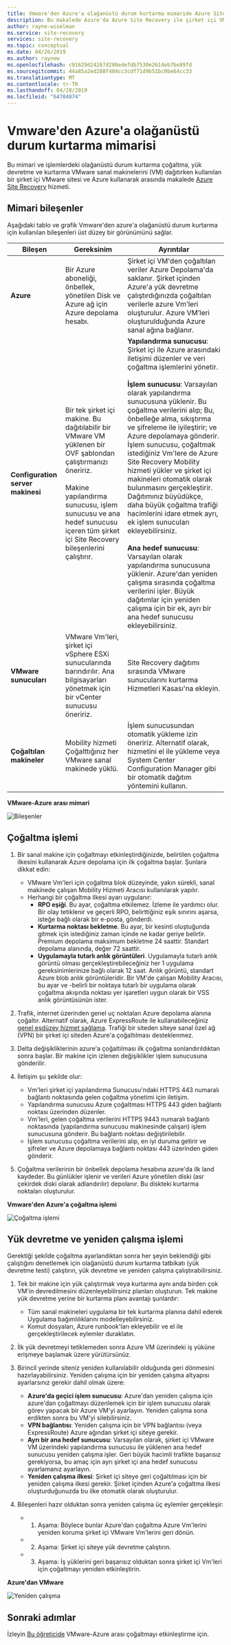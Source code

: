 ```yaml
---
title: Vmware'den Azure'a olağanüstü durum kurtarma mimaride Azure Site Recovery | Microsoft Docs
description: Bu makalede Azure'da Azure Site Recovery ile şirket içi VMware vm'lerinin olağanüstü durum kurtarma ayarlama çoğaltırken kullanılan bileşenler ve genel bir bakış sağlar.
author: rayne-wiselman
ms.service: site-recovery
services: site-recovery
ms.topic: conceptual
ms.date: 04/26/2019
ms.author: raynew
ms.openlocfilehash: c91629d24267d280edefdb7530e2614eb7be89fd
ms.sourcegitcommit: 44a85a2ed288f484cc3cdf71d9b51bc0be64cc33
ms.translationtype: MT
ms.contentlocale: tr-TR
ms.lasthandoff: 04/28/2019
ms.locfileid: "64704874"
---
```

# <a name="vmware-to-azure-disaster-recovery-architecture"></a>Vmware'den Azure'a olağanüstü durum kurtarma mimarisi

Bu mimari ve işlemlerdeki olağanüstü durum kurtarma çoğaltma, yük devretme ve kurtarma VMware sanal makinelerini (VM) dağıtırken kullanılan bir şirket içi VMware sitesi ve Azure kullanarak arasında makalede [Azure Site Recovery](site-recovery-overview.md) hizmeti.


## <a name="architectural-components"></a>Mimari bileşenler

Aşağıdaki tablo ve grafik Vmware'den azure'a olağanüstü durum kurtarma için kullanılan bileşenleri üst düzey bir görünümünü sağlar.

**Bileşen** | **Gereksinim** | **Ayrıntılar**
--- | --- | ---
**Azure** | Bir Azure aboneliği, önbellek, yönetilen Disk ve Azure ağ için Azure depolama hesabı. | Şirket içi VM'den çoğaltılan veriler Azure Depolama'da saklanır. Şirket içinden Azure'a yük devretme çalıştırdığınızda çoğaltılan verilerle azure Vm'leri oluşturulur. Azure VM’leri oluşturulduğunda Azure sanal ağına bağlanır.
**Configuration server makinesi** | Bir tek şirket içi makine. Bu dağıtılabilir bir VMware VM yüklenen bir OVF şablondan çalıştırmanızı öneririz.<br/><br/> Makine yapılandırma sunucusu, işlem sunucusu ve ana hedef sunucusu içeren tüm şirket içi Site Recovery bileşenlerini çalıştırır. | **Yapılandırma sunucusu**: Şirket içi ile Azure arasındaki iletişimi düzenler ve veri çoğaltma işlemlerini yönetir.<br/><br/> **İşlem sunucusu**: Varsayılan olarak yapılandırma sunucusuna yüklenir. Bu çoğaltma verilerini alıp; Bu, önbelleğe alma, sıkıştırma ve şifreleme ile iyileştirir; ve Azure depolamaya gönderir. İşlem sunucusu, çoğaltmak istediğiniz Vm'lere de Azure Site Recovery Mobility hizmeti yükler ve şirket içi makineleri otomatik olarak bulunmasını gerçekleştirir. Dağıtımınız büyüdükçe, daha büyük çoğaltma trafiği hacimlerini idare etmek ayrı, ek işlem sunucuları ekleyebilirsiniz.<br/><br/> **Ana hedef sunucusu**: Varsayılan olarak yapılandırma sunucusuna yüklenir. Azure'dan yeniden çalışma sırasında çoğaltma verilerini işler. Büyük dağıtımlar için yeniden çalışma için bir ek, ayrı bir ana hedef sunucusu ekleyebilirsiniz.
**VMware sunucuları** | VMware Vm'leri, şirket içi vSphere ESXi sunucularında barındırılır. Ana bilgisayarları yönetmek için bir vCenter sunucusu öneririz. | Site Recovery dağıtımı sırasında VMware sunucularını kurtarma Hizmetleri Kasası'na ekleyin.
**Çoğaltılan makineler** | Mobility hizmeti Çoğalttığınız her VMware sanal makinede yüklü. | İşlem sunucusundan otomatik yükleme izin öneririz. Alternatif olarak, hizmetini el ile yükleme veya System Center Configuration Manager gibi bir otomatik dağıtım yöntemini kullanın.

**VMware-Azure arası mimari**

![Bileşenler](./media/vmware-azure-architecture/arch-enhanced.png)



## <a name="replication-process"></a>Çoğaltma işlemi

1. Bir sanal makine için çoğaltmayı etkinleştirdiğinizde, belirtilen çoğaltma ilkesini kullanarak Azure depolama için ilk çoğaltma başlar. Şunlara dikkat edin:
    - VMware Vm'leri için çoğaltma blok düzeyinde, yakın sürekli, sanal makinede çalışan Mobility Hizmeti Aracısı kullanılarak yapılır.
    - Herhangi bir çoğaltma ilkesi ayarı uygulanır:
        - **RPO eşiği**. Bu ayar, çoğaltma etkilemez. İzleme ile yardımcı olur. Bir olay tetiklenir ve geçerli RPO, belirttiğiniz eşik sınırını aşarsa, isteğe bağlı olarak bir e-posta, gönderdi.
        - **Kurtarma noktası bekletme**. Bu ayar, bir kesinti oluştuğunda gitmek için istediğiniz zaman içinde ne kadar geriye belirtir. Premium depolama maksimum bekletme 24 saattir. Standart depolama alanında, değer 72 saattir. 
        - **Uygulamayla tutarlı anlık görüntüleri**. Uygulamayla tutarlı anlık görüntü olması gerçekleştirebileceğiniz her 1 uygulama gereksinimlerinize bağlı olarak 12 saat. Anlık görüntü, standart Azure blob anlık görüntüleridir. Bir VM'de çalışan Mobility Aracısı, bu ayar ve -belirli bir noktaya tutarlı bir uygulama olarak çoğaltma akışında noktası yer işaretleri uygun olarak bir VSS anlık görüntüsünün ister.

2. Trafik, internet üzerinden genel uç noktaları Azure depolama alanına çoğaltır. Alternatif olarak, Azure ExpressRoute ile kullanabileceğiniz [genel eşdüzey hizmet sağlama](../expressroute/expressroute-circuit-peerings.md#publicpeering). Trafiği bir siteden siteye sanal özel ağ (VPN) bir şirket içi siteden Azure'a çoğaltılması desteklenmez.
3. Delta değişikliklerinin azure'a çoğaltılması ilk çoğaltma sonlandırıldıktan sonra başlar. Bir makine için izlenen değişiklikler işlem sunucusuna gönderilir.
4. İletişim şu şekilde olur:

    - Vm'leri şirket içi yapılandırma Sunucusu'ndaki HTTPS 443 numaralı bağlantı noktasında gelen çoğaltma yönetimi için iletişim.
    - Yapılandırma sunucusu Azure çoğaltması HTTPS 443 giden bağlantı noktası üzerinden düzenler.
    - Vm'leri, gelen çoğaltma verilerini HTTPS 9443 numaralı bağlantı noktasında (yapılandırma sunucusu makinesinde çalışan) işlem sunucusuna gönderir. Bu bağlantı noktası değiştirilebilir.
    - İşlem sunucusu çoğaltma verilerini alıp, en iyi duruma getirir ve şifreler ve Azure depolamaya bağlantı noktası 443 üzerinden giden gönderir.
5. Çoğaltma verilerinin bir önbellek depolama hesabına azure'da ilk land kaydeder. Bu günlükler işlenir ve verileri Azure yönetilen diski (asr çekirdek diski olarak adlandırılır) depolanır. Bu diskteki kurtarma noktaları oluşturulur.




**Vmware'den Azure'a çoğaltma işlemi**

![Çoğaltma işlemi](./media/vmware-azure-architecture/v2a-architecture-henry.png)

## <a name="failover-and-failback-process"></a>Yük devretme ve yeniden çalışma işlemi

Gerektiği şekilde çoğaltma ayarlandıktan sonra her şeyin beklendiği gibi çalıştığını denetlemek için olağanüstü durum kurtarma tatbikatı (yük devretme testi) çalıştırın, yük devretme ve yeniden çalışma çalıştırabilirsiniz.

1. Tek bir makine için yük çalıştırmak veya kurtarma aynı anda birden çok VM'in devredilmesini düzenleyebilirsiniz planları oluşturun. Tek makine yük devretme yerine bir kurtarma planı avantajı şunlardır:
    - Tüm sanal makineleri uygulama bir tek kurtarma planına dahil ederek Uygulama bağımlılıklarını modelleyebilirsiniz.
    - Komut dosyaları, Azure runbook'ları ekleyebilir ve el ile gerçekleştirilecek eylemler duraklatın.
2. İlk yük devretmeyi tetiklemeden sonra Azure VM üzerindeki iş yüküne erişmeye başlamak üzere yürütürsünüz.
3. Birincil yerinde siteniz yeniden kullanılabilir olduğunda geri dönmesini hazırlayabilirsiniz. Yeniden çalışma için bir yeniden çalışma altyapısı ayarlarsınız gerekir dahil olmak üzere:

    * **Azure'da geçici işlem sunucusu**: Azure'dan yeniden çalışma için azure'dan çoğaltmayı düzenlemek için bir işlem sunucusu olarak görev yapacak bir Azure VM'yi ayarlayın. Yeniden çalışma sona erdikten sonra bu VM'yi silebilirsiniz.
    * **VPN bağlantısı**: Yeniden çalışma için bir VPN bağlantısı (veya ExpressRoute) Azure ağından şirket içi siteye gerekir.
    * **Ayrı bir ana hedef sunucusu**: Varsayılan olarak, şirket içi VMware VM üzerindeki yapılandırma sunucusu ile yüklenen ana hedef sunucusu yeniden çalışma işler. Geri büyük hacimli trafikte başarısız gerekiyorsa, bu amaç için ayrı şirket içi ana hedef sunucusu ayarlamanız ayarlayın.
    * **Yeniden çalışma ilkesi**: Şirket içi siteye geri çoğaltılması için bir yeniden çalışma ilkesi gerekir. Şirket içinden Azure'a çoğaltma ilkesi oluşturduğunuzda bu ilke otomatik olarak oluşturulur.
4. Bileşenleri hazır olduktan sonra yeniden çalışma üç eylemler gerçekleşir:

    - 1. Aşama: Böylece bunlar Azure'dan çoğaltma Azure Vm'lerini yeniden koruma şirket içi VMware Vm'lerini geri dönün.
    -  2. Aşama: Şirket içi siteye yük devretme çalıştırın.
    - 3. Aşama: İş yüklerini geri başarısız olduktan sonra şirket içi Vm'leri için çoğaltmayı yeniden etkinleştirin.
    
 
**Azure'dan VMware**

![Yeniden çalışma](./media/vmware-azure-architecture/enhanced-failback.png)


## <a name="next-steps"></a>Sonraki adımlar

İzleyin [Bu öğreticide](vmware-azure-tutorial.md) VMware-Azure arası çoğaltmayı etkinleştirme için.